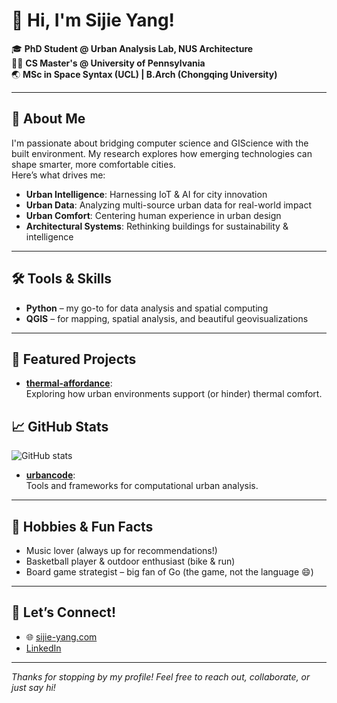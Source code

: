 # 👋 Hi, I'm Sijie Yang!

🎓 **PhD Student @ Urban Analysis Lab, NUS Architecture**  
🧑‍💻 **CS Master's @ University of Pennsylvania**  
🌏 **MSc in Space Syntax (UCL) | B.Arch (Chongqing University)**

---

## 🌟 About Me

I'm passionate about bridging computer science and GIScience with the built environment. My research explores how emerging technologies can shape smarter, more comfortable cities.  
Here’s what drives me:

- **Urban Intelligence**: Harnessing IoT & AI for city innovation  
- **Urban Data**: Analyzing multi-source urban data for real-world impact  
- **Urban Comfort**: Centering human experience in urban design  
- **Architectural Systems**: Rethinking buildings for sustainability & intelligence

---

## 🛠️ Tools & Skills

- **Python** – my go-to for data analysis and spatial computing
- **QGIS** – for mapping, spatial analysis, and beautiful geovisualizations

---

## 🚀 Featured Projects

- [**thermal-affordance**](https://github.com/Sijie-Yang/thermal-affordance):  
  Exploring how urban environments support (or hinder) thermal comfort.

## 📈 GitHub Stats
![GitHub stats](https://github-readme-stats.vercel.app/api?username=sijie-yang&show_icons=true&theme=radical)

- [**urbancode**](https://github.com/Sijie-Yang/urbancode):  
  Tools and frameworks for computational urban analysis.

---

## 🎵 Hobbies & Fun Facts

- Music lover (always up for recommendations!)
- Basketball player & outdoor enthusiast (bike & run)
- Board game strategist – big fan of Go (the game, not the language 😄)

---

## 🤝 Let’s Connect!

- 🌐 [sijie-yang.com](https://sijie-yang.com)
- [LinkedIn](https://www.linkedin.com/in/sijie-yang-peter/)

---

_Thanks for stopping by my profile! Feel free to reach out, collaborate, or just say hi!_
